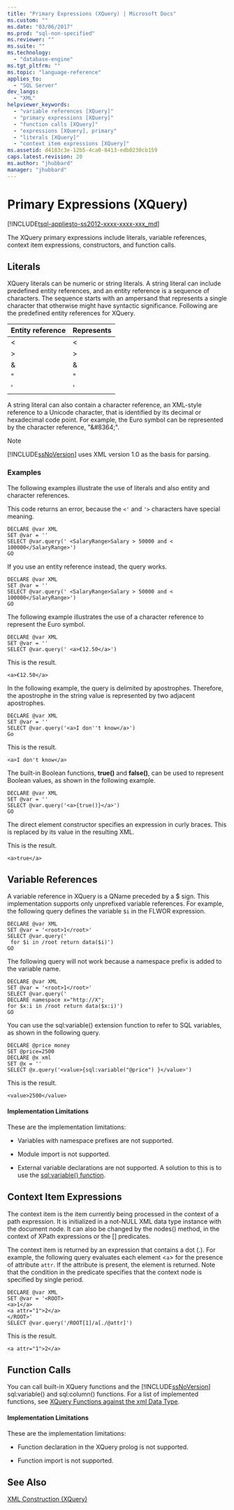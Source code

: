 ```yaml
---
title: "Primary Expressions (XQuery) | Microsoft Docs"
ms.custom: ""
ms.date: "03/06/2017"
ms.prod: "sql-non-specified"
ms.reviewer: ""
ms.suite: ""
ms.technology: 
  - "database-engine"
ms.tgt_pltfrm: ""
ms.topic: "language-reference"
applies_to: 
  - "SQL Server"
dev_langs: 
  - "XML"
helpviewer_keywords: 
  - "variable references [XQuery]"
  - "primary expressions [XQuery]"
  - "function calls [XQuery]"
  - "expressions [XQuery], primary"
  - "literals [XQuery]"
  - "context item expressions [XQuery]"
ms.assetid: d4183c3e-12b5-4ca0-8413-edb0230cb159
caps.latest.revision: 20
ms.author: "jhubbard"
manager: "jhubbard"
---
```

# Primary Expressions (XQuery)
[!INCLUDE[tsql-appliesto-ss2012-xxxx-xxxx-xxx_md](../a9retired/includes/tsql-appliesto-ss2012-xxxx-xxxx-xxx-md.md)]

  The XQuery primary expressions include literals, variable references, context item expressions, constructors, and function calls.  
  
## Literals  
 XQuery literals can be numeric or string literals. A string literal can include predefined entity references, and an entity reference is a sequence of characters. The sequence starts with an ampersand that represents a single character that otherwise might have syntactic significance. Following are the predefined entity references for XQuery.  
  
|Entity reference|Represents|  
|----------------------|----------------|  
|&lt;|\<|  
|&gt;|>|  
|&amp;|&|  
|&quot;|"|  
|&apos;|'|  
  
 A string literal can also contain a character reference, an XML-style reference to a Unicode character, that is identified by its decimal or hexadecimal code point. For example, the Euro symbol can be represented by the character reference, "&\#8364;".  
  
> [!NOTE]  
>  [!INCLUDE[ssNoVersion](../a9notintoc/includes/ssnoversion-md.md)] uses XML version 1.0 as the basis for parsing.  
  
### Examples  
 The following examples illustrate the use of literals and also entity and character references.  
  
 This code returns an error, because the `<'` and `'>` characters have special meaning.  
  
```  
DECLARE @var XML  
SET @var = ''  
SELECT @var.query(' <SalaryRange>Salary > 50000 and < 100000</SalaryRange>')  
GO  
```  
  
 If you use an entity reference instead, the query works.  
  
```  
DECLARE @var XML  
SET @var = ''  
SELECT @var.query(' <SalaryRange>Salary > 50000 and < 100000</SalaryRange>')  
GO  
```  
  
 The following example illustrates the use of a character reference to represent the Euro symbol.  
  
```  
DECLARE @var XML  
SET @var = ''  
SELECT @var.query(' <a>€12.50</a>')  
```  
  
 This is the result.  
  
 `<a>€12.50</a>`  
  
 In the following example, the query is delimited by apostrophes. Therefore, the apostrophe in the string value is represented by two adjacent apostrophes.  
  
```  
DECLARE @var XML  
SET @var = ''  
SELECT @var.query('<a>I don''t know</a>')  
Go  
```  
  
 This is the result.  
  
 `<a>I don't know</a>`  
  
 The built-in Boolean functions, **true()** and **false()**, can be used to represent Boolean values, as shown in the following example.  
  
```  
DECLARE @var XML  
SET @var = ''  
SELECT @var.query('<a>{true()}</a>')  
GO  
```  
  
 The direct element constructor specifies an expression in curly braces. This is replaced by its value in the resulting XML.  
  
 This is the result.  
  
 `<a>true</a>`  
  
## Variable References  
 A variable reference in XQuery is a QName preceded by a $ sign. This implementation supports only unprefixed variable references. For example, the following query defines the variable `$i` in the FLWOR expression.  
  
```  
DECLARE @var XML  
SET @var = '<root>1</root>'  
SELECT @var.query('  
 for $i in /root return data($i)')  
GO  
```  
  
 The following query will not work because a namespace prefix is added to the variable name.  
  
```  
DECLARE @var XML  
SET @var = '<root>1</root>'  
SELECT @var.query('  
DECLARE namespace x="http://X";  
for $x:i in /root return data($x:i)')  
GO  
```  
  
 You can use the sql:variable() extension function to refer to SQL variables, as shown in the following query.  
  
```  
DECLARE @price money  
SET @price=2500  
DECLARE @x xml  
SET @x = ''  
SELECT @x.query('<value>{sql:variable("@price") }</value>')  
```  
  
 This is the result.  
  
 `<value>2500</value>`  
  
#### Implementation Limitations  
 These are the implementation limitations:  
  
-   Variables with namespace prefixes are not supported.  
  
-   Module import is not supported.  
  
-   External variable declarations are not supported. A solution to this is to use the [sql:variable() function](../xquery/xquery-extension-functions-sql-variable.md).  
  
## Context Item Expressions  
 The context item is the item currently being processed in the context of a path expression. It is initialized in a not-NULL XML data type instance with the document node. It can also be changed by the nodes() method, in the context of XPath expressions or the [] predicates.  
  
 The context item is returned by an expression that contains a dot (.). For example, the following query evaluates each element <`a`> for the presence of attribute `attr`. If the attribute is present, the element is returned. Note that the condition in the predicate specifies that the context node is specified by single period.  
  
```  
DECLARE @var XML  
SET @var = '<ROOT>  
<a>1</a>  
<a attr="1">2</a>  
</ROOT>'  
SELECT @var.query('/ROOT[1]/a[./@attr]')  
```  
  
 This is the result.  
  
 `<a attr="1">2</a>`  
  
## Function Calls  
 You can call built-in XQuery functions and the [!INCLUDE[ssNoVersion](../a9notintoc/includes/ssnoversion-md.md)] sql:variable() and sql:column() functions. For a list of implemented functions, see [XQuery Functions against the xml Data Type](../xquery/xquery-functions-against-the-xml-data-type.md).  
  
#### Implementation Limitations  
 These are the implementation limitations:  
  
-   Function declaration in the XQuery prolog is not supported.  
  
-   Function import is not supported.  
  
## See Also  
 [XML Construction &#40;XQuery&#41;](../xquery/xml-construction-xquery.md)  
  
  